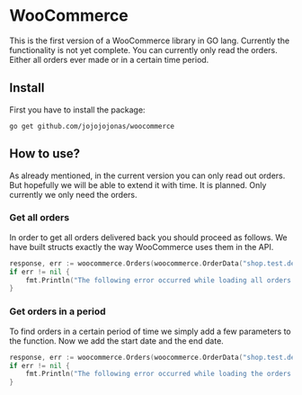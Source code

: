 # WooCommerce
This is the first version of a WooCommerce library in GO lang. Currently the functionality is not yet complete. You can currently only read the orders. Either all orders ever made or in a certain time period.

## Install
First you have to install the package:

```console
go get github.com/jojojojonas/woocommerce
```

## How to use?
As already mentioned, in the current version you can only read out orders. But hopefully we will be able to extend it with time. It is planned. Only currently we only need the orders.

### Get all orders
In order to get all orders delivered back you should proceed as follows. We have built structs exactly the way WooCommerce uses them in the API.

```go
response, err := woocommerce.Orders(woocommerce.OrderData("shop.test.de", "ck_", "cs_", false, "", ""))
if err != nil {
    fmt.Println("The following error occurred while loading all orders: ", err)
}
```

### Get orders in a period
To find orders in a certain period of time we simply add a few parameters to the function. Now we add the start date and the end date.

```go 
response, err := woocommerce.Orders(woocommerce.OrderData("shop.test.de", "ck_", "cs_", true, "2020-11-01", "2020-11-30"))
if err != nil {
    fmt.Println("The following error occurred while loading the orders in the period: ", err)
}
```